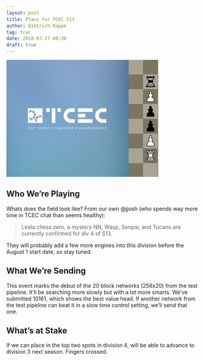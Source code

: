 ```yaml
---
layout: post
title: Plans for TCEC S13
author: Dietrich Kappe
tag: tcec
date: 2018-07-27-00:30
draft: true
---
```

![TCEC](https://raw.githubusercontent.com/dkappe/dkappe.github.io/master/public/images/407B7C93-D7E5-494C-8B88-46ED2D08FAB0.jpeg)

## Who We’re Playing

Whats does the field look like? From our own @jjosh (who spends way more time in TCEC chat than seems healthy):

> Leela chess zero, a mystery NN, Wasp, Senpai, and Tucano are currently confirmed for div 4 of S13.

They will probably add a few more engines into this division before the August 1 start date, so stay tuned.

<!--more-->

## What We’re Sending

This event marks the debut of the 20 block networks (256x20) from the test pipeline. It’ll be searching more slowly but with a lot more smarts. We’ve submitted 10161, which shows the best value head. If another network from the test pipeline can beat it in a slow time control setting, we’ll send that one.

## What’s at Stake

If we can place in the top two spots in division 4, will be able to advance to division 3 next season. Fingers crossed.

